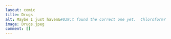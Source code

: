 ```yaml
---
layout: comic
title: Drugs
alt: Maybe I just haven&#039;t found the correct one yet.  Chloroform?
image: Drugs.jpeg
comment: []
---
```

